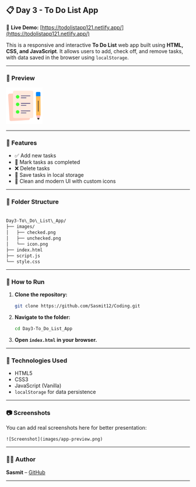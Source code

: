 ## 📋 Day 3 - To Do List App

🔗 **Live Demo:** [https://todolistapp121.netlify.app/](https://todolistapp121.netlify.app/)

This is a responsive and interactive **To Do List** web app built using **HTML, CSS, and JavaScript**. It allows users to add, check off, and remove tasks, with data saved in the browser using `localStorage`.

---

### 📸 Preview

![App Screenshot](./images/icon.png) <!-- You can replace with a real screenshot of the full app UI -->

---

### 🔧 Features

* ✅ Add new tasks  
* 📝 Mark tasks as completed  
* ❌ Delete tasks  
* 💾 Save tasks in local storage  
* 🎨 Clean and modern UI with custom icons

---

### 📁 Folder Structure

```

Day3-To\_Do\_List\_App/
├── images/
│   ├── checked.png
│   ├── unchecked.png
│   └── icon.png
├── index.html
├── script.js
└── style.css

````

---

### 🚀 How to Run

1. **Clone the repository:**

   ```bash
   git clone https://github.com/Sasmit12/Coding.git

2. **Navigate to the folder:**

   ```bash
   cd Day3-To_Do_List_App
   ```

3. **Open `index.html` in your browser.**

---

### 📌 Technologies Used

* HTML5
* CSS3
* JavaScript (Vanilla)
* `localStorage` for data persistence

---

### 📷 Screenshots

You can add real screenshots here for better presentation:

```
![Screenshot](images/app-preview.png)
```

---

### 🧑‍💻 Author

**Sasmit** – [GitHub](https://github.com/Sasmit12)

---
